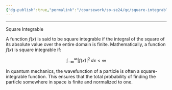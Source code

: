 ```yaml
---
{"dg-publish":true,"permalink":"/coursework/so-se24/qc/square-integrable/","noteIcon":""}
---
```


---
Square Integrable

A function  $f(x)$ is said to be square integrable if the integral of the square of its absolute value over the entire domain is finite. Mathematically, a function  $f(x)$  is square integrable if:

$$ \int_{-\infty}^{\infty} |f(x)|^2 \, dx < \infty $$


In quantum mechanics, the wavefunction of a particle is often a square-integrable function. This ensures that the total probability of finding the particle somewhere in space is finite and normalized to one.